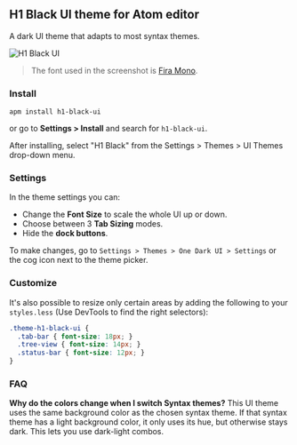 ## H1 Black UI theme for Atom editor

A dark UI theme that adapts to most syntax themes.

![H1 Black UI](https://horzadome.github.io/atom-h1-black-ui/h1-black-ui-screenshot.png)

> The font used in the screenshot is [Fira Mono](https://github.com/mozilla/Fira).


### Install

```
apm install h1-black-ui
```

or go to __Settings > Install__ and search for `h1-black-ui`.

After installing, select "H1 Black" from the Settings > Themes > UI Themes drop-down menu.


### Settings

In the theme settings you can:

- Change the __Font Size__ to scale the whole UI up or down.
- Choose between 3 __Tab Sizing__ modes.
- Hide the  __dock buttons__.

To make changes, go to `Settings > Themes > One Dark UI > Settings` or the cog icon next to the theme picker.


### Customize

It's also possible to resize only certain areas by adding the following to your `styles.less` (Use DevTools to find the right selectors):

```css
.theme-h1-black-ui {
  .tab-bar { font-size: 18px; }
  .tree-view { font-size: 14px; }
  .status-bar { font-size: 12px; }
}
```


### FAQ

__Why do the colors change when I switch Syntax themes?__
This UI theme uses the same background color as the chosen syntax theme. If that syntax theme has a light background color, it only uses its hue, but otherwise stays dark. This lets you use dark-light combos.
